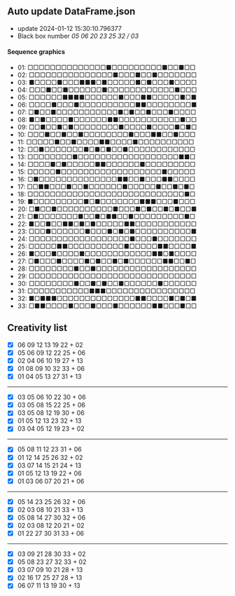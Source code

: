 ## Auto update DataFrame.json

* update 2024-01-12 15:30:10.796377
* Black box number _05 06 20 23 25 32 / 03_
#### Sequence graphics

* 01: □□□□□□□□□□□□□□■□□□□□□□□□■□□■□□
* 02: □□□□□□□□□□□□□□□■□□□■□□■□□□□□□□
* 03: ■□□□□■□□□■■■□■□□□□□■□■□□□■□□□□
* 04: □□□■□□■□□□□□□■□□□□□□□□□□□□■□□□
* 05: □□□□□□■■■■□□□□□□■□□□■■□□□□□■□■
* 06: □□□□■□□□■□□□□□□□□□□■■□□□□□□□□■
* 07: □■□□■□□□□□□□□□□□■□■□□■□□□■□□□□
* 08: ■□■□□□□■□□□□□□■■□□□□□□□□□□□■□□
* 09: □□■□□■□■□□□□□□□□■□□□□■□□□□■□■□
* 10: □□□■□□■□□■□□□□□□□□■□□□■■□□■□□□
* 11: □□□□□■□□■□□□□■■□□□□■□□□□□□□□□□
* 12: □□■□□□□□□□■□■□■□□■□□□□□□□□□□□□
* 13: □□□□□□□□■□□□□□□□□□□□□□□□□□□■■□
* 14: □□□□■□■□□□□□■■□□□□□□■□□□□□□□□□
* 15: □□□□□■□□□□□□□□□□□□□□□□□□■□□□□□
* 16: □■□□□□□□□□□□□□□□■■□□■□□□■■□□□□
* 17: □□■■□□□■□□■□□□□□□■□□□□□■□□■□■□
* 18: □□□□□□□□□□□□□□□□□□□□□□□□□□□□■□
* 19: ■□□□□□□□□□■□■□□□□□□□■■■□□□■□□□
* 20: □■□□■□□□□□□□□□□■□□□■□■□□■□■□□■
* 21: □■□□□□□□□■□□■□■■□□■□□□□□□□□□■□
* 22: ■□□■□□■■□■□■□□□□□■■□□□□□□□□□□□
* 23: □□□■□□□□□□■□□□■□■□■□□□□□□□□□□■
* 24: □□□□□□□□□□□□□□□□□□■□□□■□□□□□□□
* 25: □□□□□■■□□□□□□□□□□■□□□□□■■□□□□■
* 26: ■□□□■□□□□■□□□□□□□□□□□□■■□■□□□□
* 27: □■□□□■□□□□■□■□□■□■□□□□□□■■□□■□
* 28: □□□□□□□□■□□■□□□□□□□□□□□□□□□□□□
* 29: □□□□□□□□□□□□□□□□□□□□□□□□□□□□□□
* 30: □□□□□□□□■□□■□■□□■□□□□□□■□□□□□□
* 31: □□□□□□□□□□□■■■□□□□□□□□□□□□□□□□
* 32: ■□■■■□□□□□□□□□□□□□□■■□□□□■□■□■
* 33: □■■□□□□■□□□■□□□■□□□□□□■■□□□■□□
## Creativity list

- [x] 06 09 12 13 19 22 + 02
- [x] 05 06 09 12 22 25 + 06
- [x] 02 04 06 10 19 27 + 13
- [x] 01 08 09 10 32 33 + 06
- [x] 01 04 05 13 27 31 + 13
***
- [x] 03 05 06 10 22 30 + 06
- [x] 03 05 08 15 22 25 + 06
- [x] 03 05 08 12 19 30 + 06
- [x] 01 05 12 13 23 32 + 13
- [x] 03 04 05 12 19 23 + 02
***
- [x] 05 08 11 12 23 31 + 06
- [x] 01 12 14 25 26 32 + 02
- [x] 03 07 14 15 21 24 + 13
- [x] 01 05 12 13 19 22 + 06
- [x] 01 03 06 07 20 21 + 06
***
- [x] 05 14 23 25 26 32 + 06
- [x] 02 03 08 10 21 33 + 13
- [x] 05 08 14 27 30 32 + 06
- [x] 02 03 08 12 20 21 + 02
- [x] 01 22 27 30 31 33 + 06
***
- [x] 03 09 21 28 30 33 + 02
- [x] 05 08 23 27 32 33 + 02
- [x] 03 07 09 10 21 28 + 13
- [x] 02 16 17 25 27 28 + 13
- [x] 06 07 11 13 19 30 + 13
